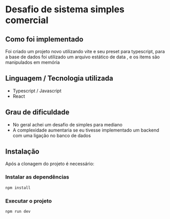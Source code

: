 # Desafio de sistema simples comercial

## Como foi implementado
Foi criado um projeto novo utilizando vite e seu preset para typescript, para a base de dados foi utilizado um arquivo estático de data , e os items são manipulados em memória

## Linguagem / Tecnologia utilizada
* Typescript / Javascript
* React

## Grau de dificuldade
* No geral achei um desafio de simples para mediano
* A complexidade aumentaria se eu tivesse implementado um backend com uma ligação no banco de dados

## Instalação
Após a clonagem do projeto é necessário:

### Instalar as dependências

```bash
npm install
```

### Executar o projeto
```bash
npm run dev
```
